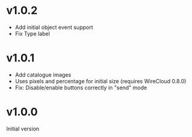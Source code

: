 v1.0.2
======

- Add initial object event support
- Fix Type label

v1.0.1
======

- Add catalogue images
- Uses pixels and percentage for initial size (requires WireCloud 0.8.0)
- Fix: Disable/enable buttons correctly in "send" mode

v1.0.0
======

Initial version
